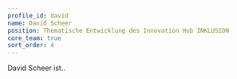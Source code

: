 ```yaml
---
profile_id: david
name: David Scheer
position: Thematische Entwicklung des Innovation Hub INKLUSION
core_team: true
sort_order: 4
---
```

David Scheer ist..